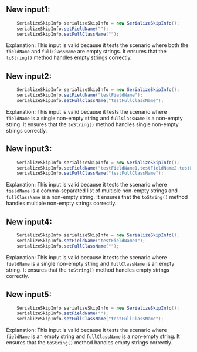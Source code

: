 ## New input1:
```java
    SerializeSkipInfo serializeSkipInfo = new SerializeSkipInfo();
    serializeSkipInfo.setFieldName("");
    serializeSkipInfo.setFullClassName("");
```
Explanation: This input is valid because it tests the scenario where both the `fieldName` and `fullClassName` are empty strings. It ensures that the `toString()` method handles empty strings correctly.

## New input2:
```java
    SerializeSkipInfo serializeSkipInfo = new SerializeSkipInfo();
    serializeSkipInfo.setFieldName("testFieldName");
    serializeSkipInfo.setFullClassName("testFullClassName");
```
Explanation: This input is valid because it tests the scenario where `fieldName` is a single non-empty string and `fullClassName` is a non-empty string. It ensures that the `toString()` method handles single non-empty strings correctly.

## New input3:
```java
    SerializeSkipInfo serializeSkipInfo = new SerializeSkipInfo();
    serializeSkipInfo.setFieldName("testFieldName1,testFieldName2,testFieldName3");
    serializeSkipInfo.setFullClassName("testFullClassName");
```
Explanation: This input is valid because it tests the scenario where `fieldName` is a comma-separated list of multiple non-empty strings and `fullClassName` is a non-empty string. It ensures that the `toString()` method handles multiple non-empty strings correctly.

## New input4:
```java
    SerializeSkipInfo serializeSkipInfo = new SerializeSkipInfo();
    serializeSkipInfo.setFieldName("testFieldName1");
    serializeSkipInfo.setFullClassName("");
```
Explanation: This input is valid because it tests the scenario where `fieldName` is a single non-empty string and `fullClassName` is an empty string. It ensures that the `toString()` method handles empty strings correctly.

## New input5:
```java
    SerializeSkipInfo serializeSkipInfo = new SerializeSkipInfo();
    serializeSkipInfo.setFieldName("");
    serializeSkipInfo.setFullClassName("testFullClassName");
```
Explanation: This input is valid because it tests the scenario where `fieldName` is an empty string and `fullClassName` is a non-empty string. It ensures that the `toString()` method handles empty strings correctly.